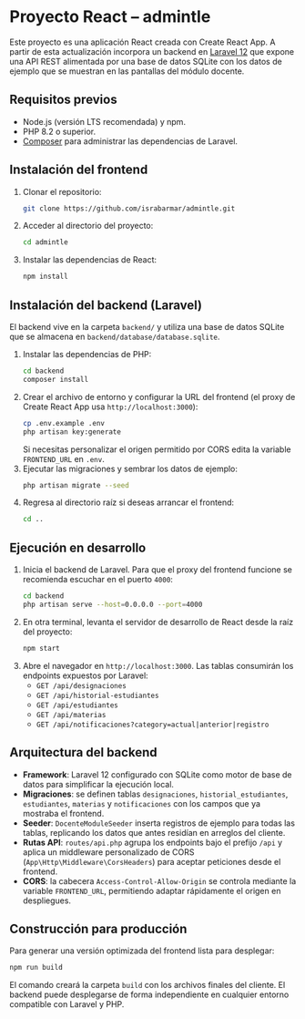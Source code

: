 # Proyecto React – admintle

Este proyecto es una aplicación React creada con Create React App. A partir de esta actualización incorpora un backend en [Laravel 12](https://laravel.com) que expone una API REST alimentada por una base de datos SQLite con los datos de ejemplo que se muestran en las pantallas del módulo docente.

## Requisitos previos
- Node.js (versión LTS recomendada) y npm.
- PHP 8.2 o superior.
- [Composer](https://getcomposer.org/) para administrar las dependencias de Laravel.

## Instalación del frontend

1. Clonar el repositorio:
   ```bash
   git clone https://github.com/israbarmar/admintle.git
   ```
2. Acceder al directorio del proyecto:
   ```bash
   cd admintle
   ```
3. Instalar las dependencias de React:
   ```bash
   npm install
   ```

## Instalación del backend (Laravel)

El backend vive en la carpeta `backend/` y utiliza una base de datos SQLite que se almacena en `backend/database/database.sqlite`.

1. Instalar las dependencias de PHP:
   ```bash
   cd backend
   composer install
   ```
2. Crear el archivo de entorno y configurar la URL del frontend (el proxy de Create React App usa `http://localhost:3000`):
   ```bash
   cp .env.example .env
   php artisan key:generate
   ```
   Si necesitas personalizar el origen permitido por CORS edita la variable `FRONTEND_URL` en `.env`.
3. Ejecutar las migraciones y sembrar los datos de ejemplo:
   ```bash
   php artisan migrate --seed
   ```
4. Regresa al directorio raíz si deseas arrancar el frontend:
   ```bash
   cd ..
   ```

## Ejecución en desarrollo

1. Inicia el backend de Laravel. Para que el proxy del frontend funcione se recomienda escuchar en el puerto `4000`:
   ```bash
   cd backend
   php artisan serve --host=0.0.0.0 --port=4000
   ```
2. En otra terminal, levanta el servidor de desarrollo de React desde la raíz del proyecto:
   ```bash
   npm start
   ```
3. Abre el navegador en `http://localhost:3000`. Las tablas consumirán los endpoints expuestos por Laravel:
   - `GET /api/designaciones`
   - `GET /api/historial-estudiantes`
   - `GET /api/estudiantes`
   - `GET /api/materias`
   - `GET /api/notificaciones?category=actual|anterior|registro`

## Arquitectura del backend

- **Framework**: Laravel 12 configurado con SQLite como motor de base de datos para simplificar la ejecución local.
- **Migraciones**: se definen tablas `designaciones`, `historial_estudiantes`, `estudiantes`, `materias` y `notificaciones` con los campos que ya mostraba el frontend.
- **Seeder**: `DocenteModuleSeeder` inserta registros de ejemplo para todas las tablas, replicando los datos que antes residían en arreglos del cliente.
- **Rutas API**: `routes/api.php` agrupa los endpoints bajo el prefijo `/api` y aplica un middleware personalizado de CORS (`App\Http\Middleware\CorsHeaders`) para aceptar peticiones desde el frontend.
- **CORS**: la cabecera `Access-Control-Allow-Origin` se controla mediante la variable `FRONTEND_URL`, permitiendo adaptar rápidamente el origen en despliegues.

## Construcción para producción

Para generar una versión optimizada del frontend lista para desplegar:
```bash
npm run build
```

El comando creará la carpeta `build` con los archivos finales del cliente. El backend puede desplegarse de forma independiente en cualquier entorno compatible con Laravel y PHP.
